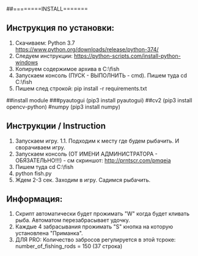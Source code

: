 ##========INSTALL======= 
## Инструкция по установки:
1. Скачиваем: Python 3.7  https://www.python.org/downloads/release/python-374/
2. Следуем инструкции: https://python-scripts.com/install-python-windows
3. Копируем содержимое архива в C:\fish
4. Запускаем консоль (ПУСК - ВЫПОЛНИТЬ - cmd). Пишем туда cd C:\fish
5. Пишем след строкой: pip install -r requirements.txt


##install module
###pyautogui  (pip3 install pyautogui)
##cv2  (pip3 install opencv-python)
#numpy (pip3 install numpy)


## Инструкции / Instruction
1. Запускаем игру.
1.1. Подходим к месту где будем рыбачить. И сворачиваем игру.
2. Запускаем консоль (ОТ ИМЕНИ АДМИНИСТРАТОРА - ОБЯЗАТЕЛЬНО!!!) - см скриншот: http://prntscr.com/pmqeia
3. Пишем туда cd C:\fish
4. python fish.py 
5. Ждем 2-3 сек. Заходим в игру. Садимся рыбачить.

## Информация:
1. Скрипт автоматически будет прожимать "W" когда будет кливать рыба. Автоматом перезабрасывает удочку. 
2. Каждые 4 забрасывания прожимать "S" кнопка на которую установлена "Приманка".
3. ДЛЯ PRO: Количество забросов регулируется в этой тсроке: number_of_fishing_rods = 150 (37 строка)
